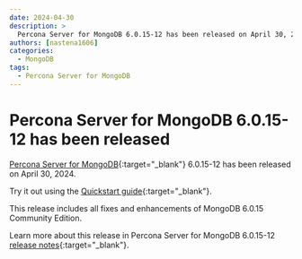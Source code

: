 ```yaml
---
date: 2024-04-30
description: >
  Percona Server for MongoDB 6.0.15-12 has been released on April 30, 2024.
authors: [nastena1606]
categories:
  - MongoDB
tags:
  - Percona Server for MongoDB
---
```


# Percona Server for MongoDB 6.0.15-12 has been released

<!-- more -->

[Percona Server for MongoDB](https://docs.percona.com/percona-server-for-mongodb/6.0/index.html){:target="_blank"} 6.0.15-12 has been released on April 30, 2024.

Try it out using the [Quickstart guide](https://docs.percona.com/percona-server-for-mongodb/6.0/install/index.html){:target="_blank"}. 

This release includes all fixes and enhancements of MongoDB 6.0.15 Community Edition. 

Learn more about this release in Percona Server for MongoDB 6.0.15-12 [release notes](https://docs.percona.com/percona-server-for-mongodb/6.0/release_notes/6.0.15-12.html){:target="_blank"}.

